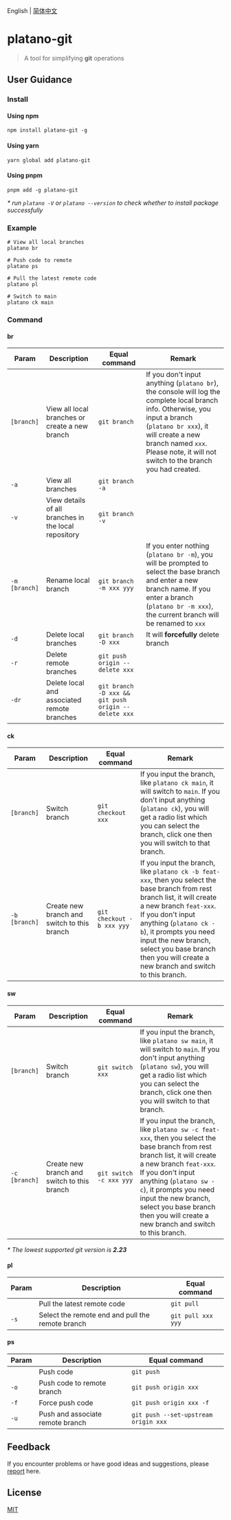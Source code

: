 English | [简体中文](README.zh-CN.md)

# platano-git

> A tool for simplifying **git** operations

## User Guidance

### Install

#### Using npm

```shell
npm install platano-git -g
```

#### Using yarn

```shell
yarn global add platano-git
```

#### Using pnpm

```shell
pnpm add -g platano-git
```

_\* run `platano -V` or `platano --version` to check whether to install package successfully_

### Example

```shell
# View all local branches
platano br

# Push code to remote
platano ps

# Pull the latest remote code
platano pl

# Switch to main
platano ck main
```

### Command

#### br

| Param | Description | Equal command | Remark |
| --- | --- | --- | --- |
| `[branch]` | View all local branches or create a new branch | `git branch` | If you don't input anything (`platano br`), the console will log the complete local branch info. Otherwise, you input a branch (`platano br xxx`), it will create a new branch named `xxx`. Please note, it will not switch to the branch you had created. |
| `-a` | View all branches | `git branch -a` |
| `-v` | View details of all branches in the local repository | `git branch -v` |
| `-m [branch]` | Rename local branch | `git branch -m xxx yyy` | If you enter nothing (`platano br -m`), you will be prompted to select the base branch and enter a new branch name. If you enter a branch (`platano br -m xxx`), the current branch will be renamed to `xxx` |
| `-d` | Delete local branches | `git branch -D xxx` | It will **forcefully** delete branch |
| `-r` | Delete remote branches | `git push origin --delete xxx` |
| `-dr` | Delete local and associated remote branches | `git branch -D xxx && git push origin --delete xxx` |

#### ck

| Param | Description | Equal command | Remark |
| --- | --- | --- | --- |
| `[branch]` | Switch branch | `git checkout xxx` | If you input the branch, like `platano ck main`, it will switch to `main`. If you don't input anything (`platano ck`), you will get a radio list which you can select the branch, click one then you will switch to that branch. |
| `-b [branch]` | Create new branch and switch to this branch | `git checkout -b xxx yyy` | If you input the branch, like `platano ck -b feat-xxx`, then you select the base branch from rest branch list, it will create a new branch `feat-xxx`. If you don't input anything (`platano ck -b`), it prompts you need input the new branch, select you base branch then you will create a new branch and switch to this branch. |

#### sw

| Param | Description | Equal command | Remark |
| --- | --- | --- | --- |
| `[branch]` | Switch branch | `git switch xxx` | If you input the branch, like `platano sw main`, it will switch to `main`. If you don't input anything (`platano sw`), you will get a radio list which you can select the branch, click one then you will switch to that branch. |
| `-c [branch]` | Create new branch and switch to this branch | `git switch -c xxx yyy` | If you input the branch, like `platano sw -c feat-xxx`, then you select the base branch from rest branch list, it will create a new branch `feat-xxx`. If you don't input anything (`platano sw -c`), it prompts you need input the new branch, select you base branch then you will create a new branch and switch to this branch. |

_\* The lowest supported git version is **2.23**_


#### pl

| Param | Description | Equal command |  
| --- | --- | --- | 
| ` ` | Pull the latest remote code | `git pull` | 
| `-s` | Select the remote end and pull the remote branch | `git pull xxx yyy` | 

#### ps

| Param | Description | Equal command |  
| --- | --- | --- | 
| ` ` | Push code | `git push` | 
| `-o` | Push code to remote branch | `git push origin xxx` | 
| `-f` | Force push code | `git push origin xxx -f` | 
| `-u` | Push and associate remote branch | `git push --set-upstream origin xxx` | 


## Feedback

If you encounter problems or have good ideas and suggestions, please [report](https://github.com/chouchouji/platano-git/issues) here.

## License

[MIT](LICENSE)